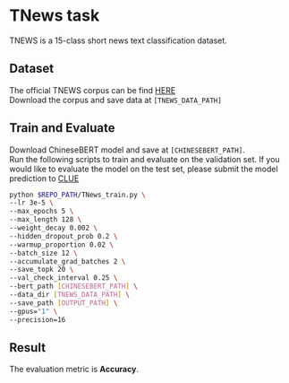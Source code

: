 # TNews task 
TNEWS is a 15-class short news text classification dataset. <br>

## Dataset
The official TNEWS corpus can be find [HERE](https://storage.googleapis.com/cluebenchmark/tasks/tnews_public.zip)  
Download the corpus and save data at `[TNEWS_DATA_PATH]`


## Train and Evaluate
Download ChineseBERT model and save at `[CHINESEBERT_PATH]`.  
Run the following scripts to train and evaluate on the validation set. 
If you would like to evaluate the model on the test set, please submit the model prediction to [CLUE](https://www.cluebenchmarks.com/)

```bash 
python $REPO_PATH/TNews_train.py \
--lr 3e-5 \
--max_epochs 5 \
--max_length 128 \
--weight_decay 0.002 \
--hidden_dropout_prob 0.2 \
--warmup_proportion 0.02 \
--batch_size 12 \
--accumulate_grad_batches 2 \
--save_topk 20 \
--val_check_interval 0.25 \
--bert_path [CHINESEBERT_PATH] \
--data_dir [TNEWS_DATA_PATH] \
--save_path [OUTPUT_PATH] \
--gpus="1" \
--precision=16
```

## Result
The evaluation metric is **Accuracy**.  
